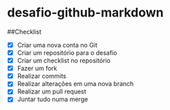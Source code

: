 # desafio-github-markdown
##Checklist
- [x] Criar uma nova conta no Git
- [x] Criar um repositório para o desafio
- [x] Criar um checklist no repositório
- [x] Fazer um fork
- [x] Realizar commits
- [x] Realizar alterações em uma nova branch
- [x] Realizar um pull request
- [x] Juntar tudo numa merge
